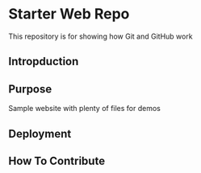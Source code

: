 # Starter Web Repo

This repository is for showing how Git and GitHub work

## Intropduction

## Purpose

Sample website with plenty of files for demos

## Deployment

## How To Contribute